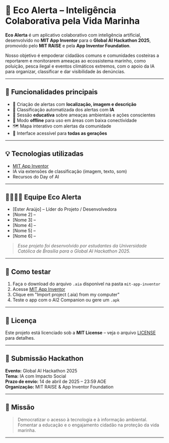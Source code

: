# 🌊 Eco Alerta – Inteligência Colaborativa pela Vida Marinha

**Eco Alerta** é um aplicativo colaborativo com inteligência artificial, desenvolvido no **MIT App Inventor** para o **Global AI Hackathon 2025**, promovido pelo **MIT RAISE** e pela **App Inventor Foundation**.

Nosso objetivo é empoderar cidadãos comuns e comunidades costeiras a reportarem e monitorarem ameaças ao ecossistema marinho, como poluição, pesca ilegal e eventos climáticos extremos, com o apoio da IA para organizar, classificar e dar visibilidade às denúncias.

---

## 🌟 Funcionalidades principais

- 📍 Criação de alertas com **localização, imagem e descrição**
- 🤖 Classificação automatizada dos alertas com **IA**
- 🧠 Sessão **educativa** sobre ameaças ambientais e ações conscientes
- 📶 Modo **offline** para uso em áreas com baixa conectividade
- 🗺️ Mapa interativo com alertas da comunidade
- 👵 Interface acessível para **todas as gerações**

---

## 💡 Tecnologias utilizadas

- [MIT App Inventor](https://appinventor.mit.edu/)
- IA via extensões de classificação (imagem, texto, som)
- Recursos do Day of AI

---

## 👨‍👩‍👧‍👦 Equipe Eco Alerta

- [Ester Araújo] – Líder do Projeto / Desenvolvedora
- [Nome 2] – 
- [Nome 3] – 
- [Nome 4] – 
- [Nome 5] – 
- [Nome 6] – 

> *Esse projeto foi desenvolvido por estudantes da Universidade Católica de Brasília para o Global AI Hackathon 2025.*

---

## 🚀 Como testar

1. Faça o download do arquivo `.aia` disponível na pasta `mit-app-inventor`
2. Acesse [MIT App Inventor](https://appinventor.mit.edu/)
3. Clique em "Import project (.aia) from my computer"
4. Teste o app com o AI2 Companion ou gere um `.apk`

---

## 🧾 Licença

Este projeto está licenciado sob a **MIT License** – veja o arquivo [LICENSE](LICENSE) para detalhes.

---

## 📌 Submissão Hackathon

**Evento:** Global AI Hackathon 2025  
**Tema:** IA com Impacto Social  
**Prazo de envio:** 14 de abril de 2025 – 23:59 AOE  
**Organização:** MIT RAISE & App Inventor Foundation

---

## 💙 Missão

> Democratizar o acesso à tecnologia e à informação ambiental.  
> Fomentar a educação e o engajamento cidadão na proteção da vida marinha.

---

